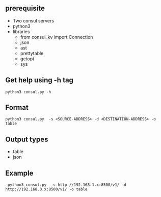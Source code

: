 ## 

## prerequisite
- Two consul servers
- python3
- libraries
  - from consul_kv import Connection
  - json
  - ast
  - prettytable
  - getopt
  - sys

## Get help using -h tag

```
python3 consul.py -h
```
## Format

```
python3 consul.py  -s <SOURCE-ADDRESS> -d <DESTINATION-ADDRESS> -o table
```

## Output types

- table
- json

## Example 

```
 python3 consul.py  -s http://192.168.1.x:8500/v1/ -d http://192.168.0.x:8500/v1/ -o table
```
